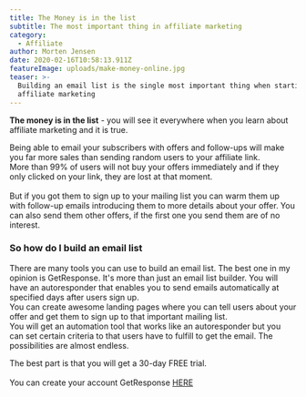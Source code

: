```yaml
---
title: The Money is in the list
subtitle: The most important thing in affiliate marketing
category:
  - Affiliate
author: Morten Jensen
date: 2020-02-16T10:58:13.911Z
featureImage: uploads/make-money-online.jpg
teaser: >-
  Building an email list is the single most important thing when starting on
  affiliate marketing
---
```

**The money is in the list** - you will see it everywhere when you learn about affiliate marketing and it is true.

Being able to email your subscribers with offers and follow-ups will make you far more sales than sending random users to your affiliate link. \
More than 99% of users will not buy your offers immediately and if they only clicked on your link, they are lost at that moment. \
\
But if you got them to sign up to your mailing list you can warm them up with follow-up emails introducing them to more details about your offer. You can also send them other offers, if the first one you send them are of no interest.

### So how do I build an email list

There are many tools you can use to build an email list. The best one in my opinion is GetResponse. It's more than just an email list builder. You will have an autoresponder that enables you to send emails automatically at specified days after users sign up. \
You can create awesome landing pages where you can tell users about your offer and get them to sign up to that important mailing list. \
You will get an automation tool that works like an autoresponder but you can set certain criteria to that users have to fulfill to get the email. The possibilities are almost endless.

The best part is that you will get a 30-day FREE trial.\
\
You can create your account GetResponse [HERE](https://www.getresponse.com/?a=pEkMFNHHwP)
